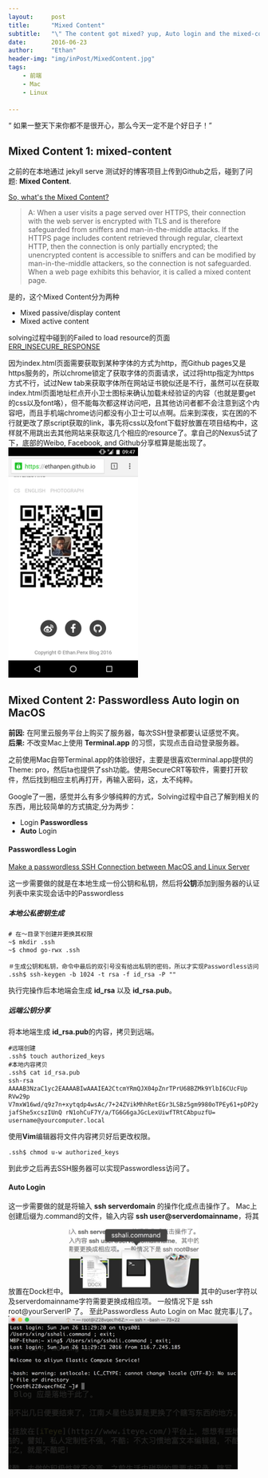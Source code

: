 ```yaml
---
layout:     post
title:      "Mixed Content"
subtitle:   "\" The content got mixed? yup, Auto login and the mixed-content \" "
date:       2016-06-23
author:     "Ethan"
header-img: "img/inPost/MixedContent.jpg"
tags:
    - 前端
    - Mac
    - Linux
    
---
```


“ 如果一整天下来你都不是很开心，那么今天一定不是个好日子！”


## Mixed Content 1: mixed-content  


之前的在本地通过 jekyll serve 测试好的博客项目上传到Github之后，碰到了问题: **Mixed Content**.  

[So, what's the Mixed Content?](https://developer.mozilla.org/en-US/docs/Web/Security/Mixed_content)  

> A: When a user visits a page served over HTTPS, their connection with the web  server is encrypted with TLS and is therefore safeguarded from sniffers and  man-in-the-middle attacks. If the HTTPS page includes content retrieved through regular, cleartext HTTP, then the connection is only partially      encrypted; the unencrypted content is accessible to sniffers and can be     modified by man-in-the-middle attackers, so the connection is not           safeguarded. When a web page exhibits this behavior, it is called a mixed   content page.

是的，这个Mixed Content分为两种  

* Mixed passive/display content	  
* Mixed active content  

solving过程中碰到的Failed to load resource的页面[ERR_INSECURE_RESPONSE](http://stackoverflow.com/questions/23688565/failed-to-load-resource-neterr-insecure-response) 
 
因为index.html页面需要获取到某种字体的方式为http，而Github pages又是https服务的，所以chrome锁定了获取字体的页面请求，试过将http指定为https方式不行，试过New tab来获取字体所在网站证书貌似还是不行，虽然可以在获取index.html页面地址栏点开小卫士图标来确认加载未经验证的内容（也就是要get的css以及font咯），但不能每次都这样访问吧，且其他访问者都不会注意到这个内容吧，而且手机端chrome访问都没有小卫士可以点啊。后来到深夜，实在困的不行就更改了原script获取的link，事先将css以及font下载好放置在项目结构中，这样就不用跳出去其他网站来获取这几个相应的resource了。拿自己的Nexus5试了下，底部的Weibo, Facebook, and Github分享框算是能出现了。
<img class="shadow" src="/img/inPost/MixedContent-homefooterpage.png" width="260">

## Mixed Content 2: Passwordless Auto login on MacOS

**前因:** 在阿里云服务平台上购买了服务器，每次SSH登录都要认证感觉不爽。  
**后果:** 不改变Mac上使用 **Terminal.app** 的习惯，实现点击自动登录服务器。

之前使用Mac自带Terminal.app的体验很好，主要是很喜欢terminal.app提供的Theme: pro，然后ta也提供了ssh功能。使用SecureCRT等软件，需要打开软件，然后找到相应主机再打开，再输入密码，这，太不纯粹。

Google了一圈，感觉并么有多少够纯粹的方式，Solving过程中自己了解到相关的东西，用比较简单的方式搞定,分为两步：

* Login **Passwordless**
* **Auto** Login

#### Passwordless Login

[Make a passwordless SSH Connection between MacOS and Linux Server](https://coolestguidesontheplanet.com/make-passwordless-ssh-connection-osx-10-9-mavericks-linux/)

这一步需要做的就是在本地生成一份公钥和私钥，然后将**公钥**添加到服务器的认证列表中来实现会话中的Passwordless

##### 本地公私密钥生成
	
	# 在～目录下创建并更换其权限
	~$ mkdir .ssh 
	~$ chmod go-rwx .ssh
	
	＃生成公钥和私钥，命令中最后的双引号没有给出私钥的密码，所以才实现Passwordless访问
	.ssh$ ssh-keygen -b 1024 -t rsa -f id_rsa -P ""  
	
执行完操作后本地端会生成 **id_rsa** 以及 **id_rsa.pub**。

##### 远端公钥分享
将本地端生成 **id_rsa.pub**的内容，拷贝到远端。

	#远端创建
	.ssh$ touch authorized_keys
	#本地内容拷贝
	.ssh$ cat id_rsa.pub
	ssh-rsa  AAAAB3NzaC1yc2EAAAABIwAAAIEA2CtcmYRmQJX04pZnrTPrU68BZMk9YlbI6CUcFUp
	RVw29p V7mxW16wd/q9z7n+xytqdp4wsAc/7+24ZVikMhhRetEGr3LSBz5gm9980oTPEy61+pDP2y
	jafShe5xcszIUnQ rN1ohCuF7Y/a/TG6G6gaJGcLexUiwfTRtCAbpuzfU= username@yourcomputer.local
	
使用**Vim**编辑器将文件内容拷贝好后更改权限。

	.ssh$ chmod u-w authorized_keys

到此步之后再去SSH服务器可以实现Passwordless访问了。

#### Auto Login

这一步需要做的就是将输入 **ssh serverdomain** 的操作化成点击操作了。
Mac上创建后缀为.command的文件，输入内容 **ssh user@serverdomainname**，将其放置在Dock栏中。
<img class="shadow" src="/img/inPost/MixedContent-AutoLoginFile.png" width="260">
其中的user字符以及serverdomainname字符需要更换成相应项。 一般情况下是 ssh root@yourServerIP 了。
至此Passwordless Auto Login on Mac 就完事儿了。
<img class="shadow" src="/img/inPost/MixedContent-AutoLogin.png" width="460">
 





